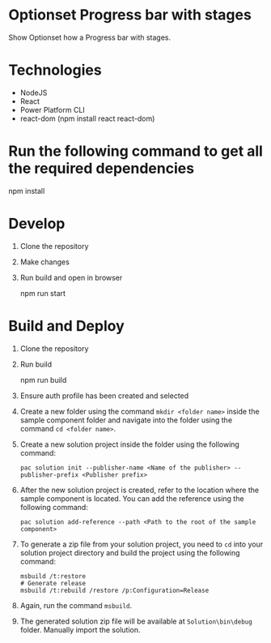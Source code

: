 # Optionset Progress bar with stages
Show Optionset how a Progress bar with stages.

# Technologies
- NodeJS
- React
- Power Platform CLI
- react-dom (npm install react react-dom)


# Run the following command to get all the required dependencies

npm install

# Develop
1. Clone the repository
2. Make changes
3. Run build and open in browser

    npm run start

# Build and Deploy
1. Clone the repository
2. Run build

    npm run build

3. Ensure auth profile has been created and selected
4. Create a new folder using the command `mkdir <folder name>` inside the sample component folder and navigate into the folder using the command `cd <folder name>`. 
5. Create a new solution project inside the folder using the following command:
    ```
    pac solution init --publisher-name <Name of the publisher> --publisher-prefix <Publisher prefix>
    ```
6. After the new solution project is created, refer to the location where the sample component is located. You can add the reference using the following command:
    ```
    pac solution add-reference --path <Path to the root of the sample component>
    ```
7. To generate a zip file from your solution project, you need to `cd` into your solution project directory and build the project using the following command:

    ```
    msbuild /t:restore
    # Generate release
    msbuild /t:rebuild /restore /p:Configuration=Release
    ```
8. Again, run the command `msbuild`.
9. The generated solution zip file will be available at `Solution\bin\debug` folder. Manually import the solution.